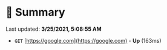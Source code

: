 # 📖 Summary
Last updated: **3/25/2021, 5:08:55 AM**

- `GET` [https://google.com](https://google.com) - **Up** (163ms)
